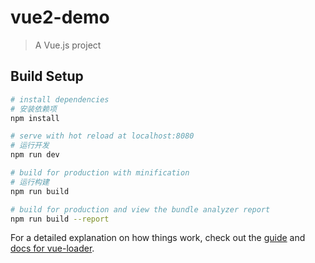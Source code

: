 # vue2-demo

> A Vue.js project

## Build Setup

``` bash
# install dependencies
# 安装依赖项
npm install

# serve with hot reload at localhost:8080
# 运行开发
npm run dev

# build for production with minification
# 运行构建
npm run build

# build for production and view the bundle analyzer report
npm run build --report
```

For a detailed explanation on how things work, check out the [guide](http://vuejs-templates.github.io/webpack/) and [docs for vue-loader](http://vuejs.github.io/vue-loader).
